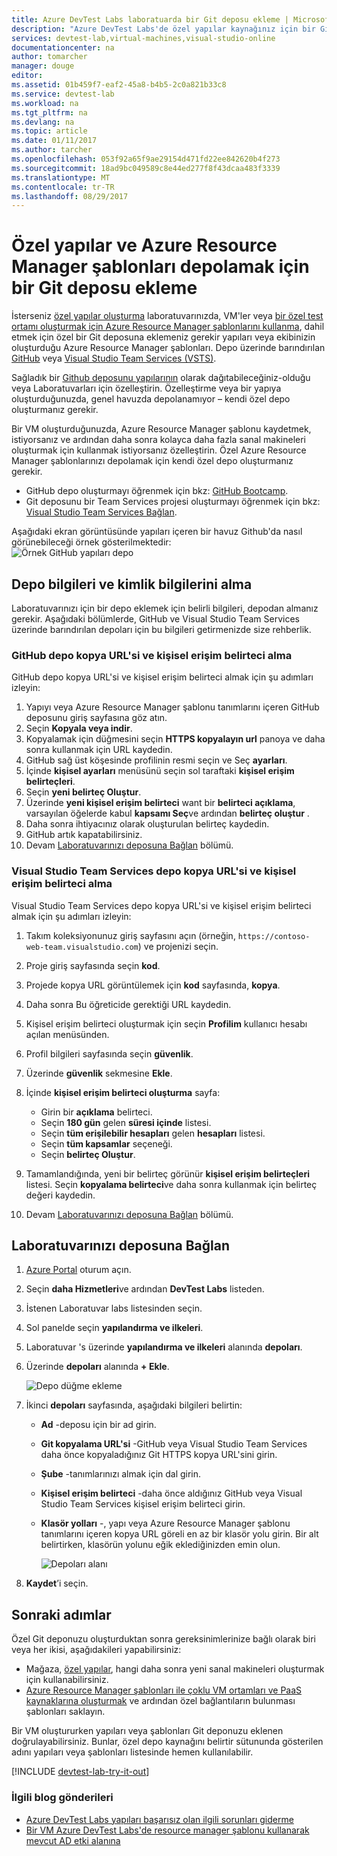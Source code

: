```yaml
---
title: Azure DevTest Labs laboratuarda bir Git deposu ekleme | Microsoft Docs
description: "Azure DevTest Labs'de özel yapılar kaynağınız için bir GitHub ya da Visual Studio Team Services Git deposu ekleme"
services: devtest-lab,virtual-machines,visual-studio-online
documentationcenter: na
author: tomarcher
manager: douge
editor: 
ms.assetid: 01b459f7-eaf2-45a8-b4b5-2c0a821b33c8
ms.service: devtest-lab
ms.workload: na
ms.tgt_pltfrm: na
ms.devlang: na
ms.topic: article
ms.date: 01/11/2017
ms.author: tarcher
ms.openlocfilehash: 053f92a65f9ae29154d471fd22ee842620b4f273
ms.sourcegitcommit: 18ad9bc049589c8e44ed277f8f43dcaa483f3339
ms.translationtype: MT
ms.contentlocale: tr-TR
ms.lasthandoff: 08/29/2017
---
```

# <a name="add-a-git-repository-to-store-custom-artifacts-and-azure-resource-manager-templates"></a>Özel yapılar ve Azure Resource Manager şablonları depolamak için bir Git deposu ekleme

İsterseniz [özel yapılar oluşturma](devtest-lab-artifact-author.md) laboratuvarınızda, VM'ler veya [bir özel test ortamı oluşturmak için Azure Resource Manager şablonlarını kullanma](devtest-lab-create-environment-from-arm.md), dahil etmek için özel bir Git deposuna eklemeniz gerekir yapıları veya ekibinizin oluşturduğu Azure Resource Manager şablonları. Depo üzerinde barındırılan [GitHub](https://github.com) veya [Visual Studio Team Services (VSTS)](https://visualstudio.com).

Sağladık bir [Github deposunu yapılarının](https://github.com/Azure/azure-devtestlab/tree/master/Artifacts) olarak dağıtabileceğiniz-olduğu veya Laboratuvarları için özelleştirin. Özelleştirme veya bir yapıya oluşturduğunuzda, genel havuzda depolanamıyor – kendi özel depo oluşturmanız gerekir. 

Bir VM oluşturduğunuzda, Azure Resource Manager şablonu kaydetmek, istiyorsanız ve ardından daha sonra kolayca daha fazla sanal makineleri oluşturmak için kullanmak istiyorsanız özelleştirin. Özel Azure Resource Manager şablonlarınızı depolamak için kendi özel depo oluşturmanız gerekir.  

* GitHub depo oluşturmayı öğrenmek için bkz: [GitHub Bootcamp](https://help.github.com/categories/bootcamp/).
* Git deposunu bir Team Services projesi oluşturmayı öğrenmek için bkz: [Visual Studio Team Services Bağlan](https://www.visualstudio.com/get-started/setup/connect-to-visual-studio-online).

Aşağıdaki ekran görüntüsünde yapıları içeren bir havuz Github'da nasıl görünebileceği örnek gösterilmektedir:  
![Örnek GitHub yapıları depo](./media/devtest-lab-add-repo/devtestlab-github-artifact-repo-home.png)

## <a name="get-the-repository-information-and-credentials"></a>Depo bilgileri ve kimlik bilgilerini alma
Laboratuvarınızı için bir depo eklemek için belirli bilgileri, depodan almanız gerekir. Aşağıdaki bölümlerde, GitHub ve Visual Studio Team Services üzerinde barındırılan depoları için bu bilgileri getirmenizde size rehberlik.

### <a name="get-the-github-repository-clone-url-and-personal-access-token"></a>GitHub depo kopya URL'si ve kişisel erişim belirteci alma
GitHub depo kopya URL'si ve kişisel erişim belirteci almak için şu adımları izleyin:

1. Yapıyı veya Azure Resource Manager şablonu tanımlarını içeren GitHub deposunu giriş sayfasına göz atın.
2. Seçin **Kopyala veya indir**.
3. Kopyalamak için düğmesini seçin **HTTPS kopyalayın url** panoya ve daha sonra kullanmak için URL kaydedin.
4. GitHub sağ üst köşesinde profilinin resmi seçin ve Seç **ayarları**.
5. İçinde **kişisel ayarları** menüsünü seçin sol taraftaki **kişisel erişim belirteçleri**.
6. Seçin **yeni belirteç Oluştur**.
7. Üzerinde **yeni kişisel erişim belirteci** want bir **belirteci açıklama**, varsayılan öğelerde kabul **kapsamı Seç**ve ardından **belirteç oluştur** .
8. Daha sonra ihtiyacınız olarak oluşturulan belirteç kaydedin.
9. GitHub artık kapatabilirsiniz.   
10. Devam [Laboratuvarınızı deposuna Bağlan](#connect-your-lab-to-the-repository) bölümü.

### <a name="get-the-visual-studio-team-services-repository-clone-url-and-personal-access-token"></a>Visual Studio Team Services depo kopya URL'si ve kişisel erişim belirteci alma
Visual Studio Team Services depo kopya URL'si ve kişisel erişim belirteci almak için şu adımları izleyin:

1. Takım koleksiyonunuz giriş sayfasını açın (örneğin, `https://contoso-web-team.visualstudio.com`) ve projenizi seçin.
2. Proje giriş sayfasında seçin **kod**.
3. Projede kopya URL görüntülemek için **kod** sayfasında, **kopya**.
4. Daha sonra Bu öğreticide gerektiği URL kaydedin.
5. Kişisel erişim belirteci oluşturmak için seçin **Profilim** kullanıcı hesabı açılan menüsünden.
6. Profil bilgileri sayfasında seçin **güvenlik**.
7. Üzerinde **güvenlik** sekmesine **Ekle**.
8. İçinde **kişisel erişim belirteci oluşturma** sayfa:

   * Girin bir **açıklama** belirteci.
   * Seçin **180 gün** gelen **süresi içinde** listesi.
   * Seçin **tüm erişilebilir hesapları** gelen **hesapları** listesi.
   * Seçin **tüm kapsamlar** seçeneği.
   * Seçin **belirteç Oluştur**.
9. Tamamlandığında, yeni bir belirteç görünür **kişisel erişim belirteçleri** listesi. Seçin **kopyalama belirteci**ve daha sonra kullanmak için belirteç değeri kaydedin.
10. Devam [Laboratuvarınızı deposuna Bağlan](#connect-your-lab-to-the-repository) bölümü.

## <a name="connect-your-lab-to-the-repository"></a>Laboratuvarınızı deposuna Bağlan
1. [Azure Portal](http://go.microsoft.com/fwlink/p/?LinkID=525040) oturum açın.
2. Seçin **daha Hizmetleri**ve ardından **DevTest Labs** listeden.
3. İstenen Laboratuvar labs listesinden seçin.   
4. Sol panelde seçin **yapılandırma ve ilkeleri**.
5. Laboratuvar 's üzerinde **yapılandırma ve ilkeleri** alanında **depoları**.
6. Üzerinde **depoları** alanında **+ Ekle**.

    ![Depo düğme ekleme](./media/devtest-lab-add-repo/devtestlab-add-repo.png)
7. İkinci **depoları** sayfasında, aşağıdaki bilgileri belirtin:

   * **Ad** -deposu için bir ad girin.
   * **Git kopyalama URL'si** -GitHub veya Visual Studio Team Services daha önce kopyaladığınız Git HTTPS kopya URL'sini girin.
   * **Şube** -tanımlarınızı almak için dal girin.
   * **Kişisel erişim belirteci** -daha önce aldığınız GitHub veya Visual Studio Team Services kişisel erişim belirteci girin.
   * **Klasör yolları** -, yapı veya Azure Resource Manager şablonu tanımlarını içeren kopya URL göreli en az bir klasör yolu girin. Bir alt belirtirken, klasörün yolunu eğik eklediğinizden emin olun.

     ![Depoları alanı](./media/devtest-lab-add-repo/devtestlab-repo-blade.png)
8. **Kaydet**’i seçin.

## <a name="next-steps"></a>Sonraki adımlar
Özel Git deponuzu oluşturduktan sonra gereksinimlerinize bağlı olarak biri veya her ikisi, aşağıdakileri yapabilirsiniz:
* Mağaza, [özel yapılar](devtest-lab-artifact-author.md), hangi daha sonra yeni sanal makineleri oluşturmak için kullanabilirsiniz.
* [Azure Resource Manager şablonları ile çoklu VM ortamları ve PaaS kaynaklarına oluşturmak](devtest-lab-create-environment-from-arm.md) ve ardından özel bağlantıların bulunması şablonları saklayın.

Bir VM oluştururken yapıları veya şablonları Git deponuzu eklenen doğrulayabilirsiniz. Bunlar, özel depo kaynağını belirtir sütununda gösterilen adını yapıları veya şablonları listesinde hemen kullanılabilir. 

[!INCLUDE [devtest-lab-try-it-out](../../includes/devtest-lab-try-it-out.md)]

### <a name="related-blog-posts"></a>İlgili blog gönderileri
* [Azure DevTest Labs yapıları başarısız olan ilgili sorunları giderme](devtest-lab-troubleshoot-artifact-failure.md)
* [Bir VM Azure DevTest Labs'de resource manager şablonu kullanarak mevcut AD etki alanına](http://www.visualstudiogeeks.com/blog/DevOps/Join-a-VM-to-existing-AD-domain-using-ARM-template-AzureDevTestLabs)
